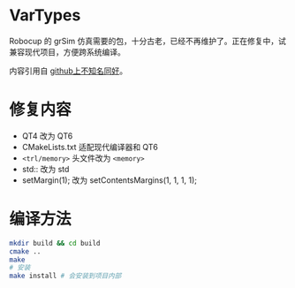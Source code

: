 # VarTypes

Robocup 的 grSim 仿真需要的包，十分古老，已经不再维护了。正在修复中，试兼容现代项目，方便跨系统编译。

内容引用自 [github上不知名同好](https://github.com/szi/vartypes")。


# 修复内容

- QT4 改为 QT6
- CMakeLists.txt 适配现代编译器和 QT6
- `<trl/memory>` 头文件改为 `<memory>`
- std:: 改为 std
- setMargin(1); 改为 setContentsMargins(1, 1, 1, 1);

# 编译方法

```bash
mkdir build && cd build
cmake ..
make
# 安装
make install # 会安装到项目内部
```

